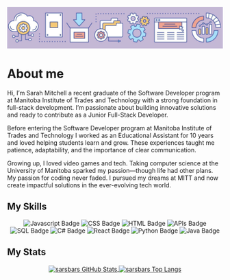 ![My GitHub 1 Image](./github-header-purple.png)

# About me

Hi, I’m Sarah Mitchell a recent graduate of the Software Developer program at Manitoba Institute of Trades and Technology with a strong foundation in full-stack development. I’m passionate about building innovative solutions and ready to contribute as a Junior Full-Stack Developer.

Before entering the Software Developer program at Manitoba Institute of Trades and Technology I worked as an Educational Assistant for 10 years and loved helping students learn and grow. These experiences taught me patience, adaptability, and the importance of clear communication.

Growing up, I loved video games and tech. Taking computer science at the University of Manitoba sparked my passion—though life had other plans. My passion for coding never faded. I pursued my dreams at MITT and now create impactful solutions in the ever-evolving tech world.

## My Skills

<p align="center">
  <img src="https://img.shields.io/badge/Javascript-CBB8D5" alt="Javascript Badge">
  <img src="https://img.shields.io/badge/CSS-A7DFFB" alt="CSS Badge">
  <img src="https://img.shields.io/badge/HTML-F8CD71" alt="HTML Badge">
  <img src="https://img.shields.io/badge/API-EDA594" alt="APIs Badge">
  <img src="https://img.shields.io/badge/SQL-CBB8D5" alt="SQL Badge">
  <img src="https://img.shields.io/badge/C%23-F8CD71" alt="C# Badge">
  <img src="https://img.shields.io/badge/React-A7DFFB" alt="React Badge">
  <img src="https://img.shields.io/badge/Python-EDA594" alt="Python Badge">
  <img src="https://img.shields.io/badge/Java-CBB8D5" alt="Java Badge">
</p>


## My Stats

<p align="center">
  <a href="https://github.com/sarsbars/github-readme-stats">
    <img align="center" src="https://github-readme-stats.vercel.app/api?username=sarsbars&show_icons=true&theme=radical" alt="sarsbars GitHub Stats" width="600" height="300" />
  </a>
  <a href="https://github.com/sarsbars/github-readme-stats">
    <img align="center" src="https://github-readme-stats.vercel.app/api/top-langs/?username=sarsbars&layout=compact&theme=radical" alt="sarsbars Top Langs" width="400" height="200" />
  </a>
</p>



